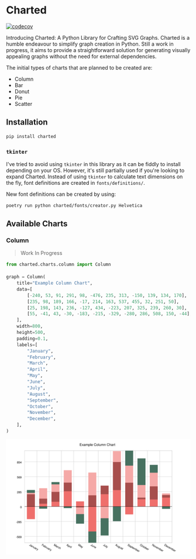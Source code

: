 # Charted

[![codecov](https://codecov.io/github/marzukia/charted/graph/badge.svg?token=X5HJF0R2FJ)](https://codecov.io/github/marzukia/charted)

Introducing Charted: A Python Library for Crafting SVG Graphs. Charted is a humble endeavour to simplify graph creation in Python. Still a work in progress, it aims to provide a straightforward solution for generating visually appealing graphs without the need for external dependencies.

The initial types of charts that are planned to be created are:

- Column
- Bar
- Donut
- Pie
- Scatter

## Installation

```sh
pip install charted
```

### `tkinter`

I've tried to avoid using `tkinter` in this library as it can be fiddly to install depending on your OS. However, it's still partially used if you're looking to expand Charted. Instead of using `tkinter` to calculate text dimensions on the fly, font definitions are created in `fonts/definitions/`.

New font definitions can be created by using:

```sh
poetry run python charted/fonts/creator.py Helvetica
```

## Available Charts

### Column

> Work In Progress

```py
from charted.charts.column import Column

graph = Column(
    title="Example Column Chart",
    data=[
        [-240, 53, 91, 291, 98, -476, 235, 313, -150, 139, 134, 170],
        [235, 98, 189, 166, -17, 214, 163, 537, 455, 32, 251, 50],
        [25, 198, 143, 236, -127, 434, -223, 207, 325, 239, 260, 30],
        [55, -41, 43, -30, -183, -215, -329, -280, 286, 508, 150, -44],
    ],
    width=800,
    height=500,
    padding=0.1,
    labels=[
        "January",
        "February",
        "March",
        "April",
        "May",
        "June",
        "July",
        "August",
        "September",
        "October",
        "November",
        "December",
    ],
)
```

![](/docs/examples/column.svg)
